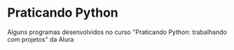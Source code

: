 # Praticando Python

Alguns programas desenvolvidos no curso "Praticando Python: trabalhando com projetos" da Alura